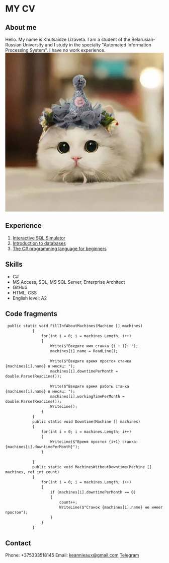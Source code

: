 # MY CV
## About me 
Hello. My name is Khutsaidze Lizaveta. I am a student of the Belarusian-Russian University and I study in the specialty "Automated Information Processing System". I have no work experience.
![alt text](image.png)
## Experience
1. [Interactive SQL Simulator](https://stepik.org/course/63054/syllabus)
2. [Introduction to databases](https://stepik.org/course/551/syllabus)
3. [The C# programming language for beginners](https://stepik.org/course/99426/promo)
## Skills
+ C#
+ MS Access, SQL, MS SQL Server, Enterprise Architect
+ GitHub
+ HTML, CSS
+ English level: A2
## Code fragments
```
 public static void FillInfAboutMachines(Machine [] machines)
            {
                for(int i = 0; i = machines.Length; i++)
                {
                    Write($"Введите имя станка {i + 1}: ");
                    machines[i].name = ReadLine();
    
                    Write($"Введите время простоя станка {machines[i].name} в месяц: ");
                    machines[i].downtimePerMonth = double.Parse(ReadLine());
    
                    Write($"Введите время работы станка {machines[i].name} в месяц: ");
                    machines[i].workingTimePerMonth = double.Parse(ReadLine());
                    WriteLine();
                }
            }
            public static void Downtime(Machine [] machines)
            {
                for(int i = 0; i = machines.Length; i++)
                {
                    WriteLine($"Время простоя {i+1} станка: {machines[i].downtimePerMonth}");
                }
    
            }
            public static void MachinesWithoutDowntime(Machine [] machines, ref int count)
            {
                for(int i = 0; i = machines.Length; i++)
                {
                    if (machines[i].downtimePerMonth == 0)
                    {
                        count++;
                        WriteLine($"Станок {machines[i].name} не имеет простоя");
                    }
                }
            }
```
## Contact
Phone: +375333518145
Email: keannieaux@gmail.com
[Telegram](https://t.me/keannieaux)
